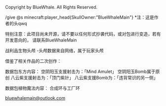Copyright by BlueWhale. All Rights Reserved.

/give @s minecraft:player_head{SkullOwner:"BlueWhaleMain"}
*注：这是作者的头qwq

特别注意：此项目尚未开源，请不要以任何形式抄袭代码，或对包进行变造，若有开发意向的，
请联系BlueWhaleMain

战利品生物头颅 -头颅数据来自网络，属于玩家头颅

借鉴了相关作品的二次创作：

数据包东方内容：
空阴阳玉支援射击为：「Mind Amulet」
空阴阳玉Bomb属于原创
八云紫支援射击为：「顶门紫针」
八云紫支援Bomb为：「违背常识的另一侧」

数据包植物魔法内容：
合成环与工厂环

[BlueWhaleMain]: https://space.bilibili.com/336800070/#/

bluewhalemain@outlook.com